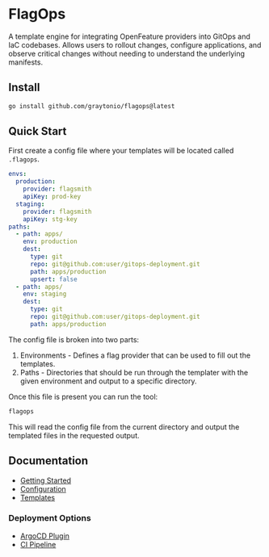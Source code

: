 # FlagOps

A template engine for integrating OpenFeature providers into GitOps and IaC codebases. Allows users to rollout changes, configure applications, and observe critical changes without needing to understand the underlying manifests.

## Install

```bash
go install github.com/graytonio/flagops@latest
```

## Quick Start

First create a config file where your templates will be located called `.flagops`.

```yaml
envs:
  production:
    provider: flagsmith
    apiKey: prod-key
  staging:
    provider: flagsmith
    apiKey: stg-key
paths:
  - path: apps/
    env: production
    dest:
      type: git
      repo: git@github.com:user/gitops-deployment.git
      path: apps/production
      upsert: false
  - path: apps/
    env: staging
    dest:
      type: git
      repo: git@github.com:user/gitops-deployment.git
      path: apps/production
```

The config file is broken into two parts:

1. Environments - Defines a flag provider that can be used to fill out the templates.
2. Paths - Directories that should be run through the templater with the given environment and output to a specific directory.

Once this file is present you can run the tool:

```bash
flagops
```

This will read the config file from the current directory and output the templated files in the requested output.

## Documentation

- [Getting Started](https://www.graytonward.com/blog/hello-world-for-flagops/)
- [Configuration](/docs/configuration.md)
- [Templates](/docs/templates.md)

### Deployment Options

- [ArgoCD Plugin](/docs/argocd-plugin.md)
- [CI Pipeline](/docs/ci-deployment.md)